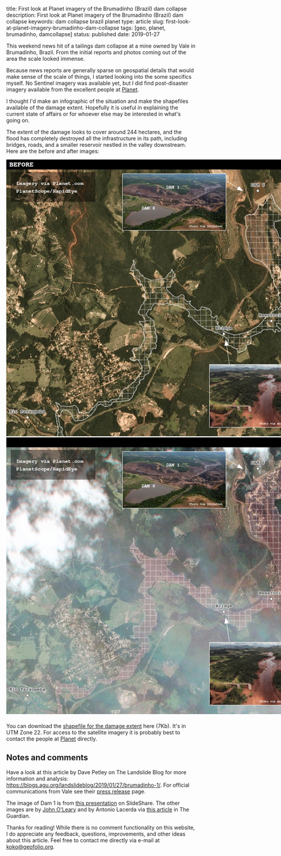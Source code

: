 title: First look at Planet imagery of the Brumadinho (Brazil) dam collapse
description: First look at Planet imagery of the Brumadinho (Brazil) dam collapse
keywords: dam collapse brazil planet
type: article
slug: first-look-at-planet-imagery-brumadinho-dam-collapse
tags: [geo, planet, brumadinho, damcollapse]
status: published
date: 2019-01-27


This weekend news hit of a tailings dam collapse at a mine owned by Vale in Brumadinho, Brazil. From the initial reports and photos coming out of the area the scale looked immense. 

Because news reports are generally sparse on geospatial details that would make sense of the scale of things, I started looking into the some specifics myself. No Sentinel imagery was available yet, but I did find post-disaster imagery available from the excellent people at <a href="https://planet.com">Planet</a>.

I thought I'd make an infographic of the situation and make the shapefiles available of the damage extent. Hopefully it is useful in explaining the current state of affairs or for whoever else may be interested in what's going on.

The extent of the damage looks to cover around 244 hectares, and the flood has completely destroyed all the infrastructure in its path, including bridges, roads, and a smaller reservoir nestled in the valley downstream. Here are the before and after images:

</arcile>
</div>

<div style="width:1047px;margin:auto;margin-bottom:20px;">
<div class="juxtapose">
<img src="before.jpg">
<img src="after.jpg">
</div>
</div>

<div class="content">
<article>

You can download the <a href="brumadinho_damage_extent.zip">shapefile for the damage extent</a> here (7Kb). It's in UTM Zone 22. For access to the satellite imagery it is probably best to contact the people at <a href="https://planet.com">Planet</a> directly.

<script src="https://cdn.knightlab.com/libs/juxtapose/latest/js/juxtapose.min.js"></script>
<link rel="stylesheet" href="https://cdn.knightlab.com/libs/juxtapose/latest/css/juxtapose.css">

<div class="notes-and-comments">
<h2 class='notes-and-comments'>Notes and comments</h2>

<p class="notes-and-comments">
Have a look at this article by Dave Petley on The Landslide Blog for more information and analysis: <a href="https://blogs.agu.org/landslideblog/2019/01/27/brumadinho-1/">https://blogs.agu.org/landslideblog/2019/01/27/brumadinho-1/</a>. For official communications from Vale see their <a href="http://www.vale.com/EN/aboutvale/reports/atualizacoes_brumadinho_home/Pages/default.aspx">press release</a> page.
</p>

<p class="notes-and-comments">
The image of Dam 1 is from <a href="https://www.slideshare.net/comcbhvelhas/barragens-de-mineracaovale">this presentation</a> on SlideShare. The other images are by <a href="https://twitter.com/OLjohnel">John O'Leary</a> and by Antonio Lacerda via <a href="https://www.theguardian.com/world/2019/jan/26/hundreds-feared-dead-brazil-dam-collapse-releases-mud-tide">this article</a> in The Guardian.
</p>

<p class="notes-and-comments">
Thanks for reading! While there is no comment functionality on this website, I do appreciate any feedback, questions, improvements, and other ideas about this article. Feel free to contact me directly via e-mail at <a href="mailto:koko@geofolio.org">koko@geofolio.org</a>.
</p>

</div>
